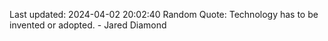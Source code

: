 Last updated: 2024-04-02 20:02:40
Random Quote: Technology has to be invented or adopted. - Jared Diamond